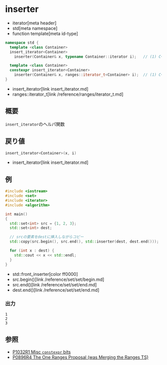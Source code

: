 # inserter
* iterator[meta header]
* std[meta namespace]
* function template[meta id-type]

```cpp
namespace std {
  template <class Container>
  insert_iterator<Container>
    inserter(Container& x, typename Container::iterator i);   // (1) C++03

  template <class Container>
  constexpr insert_iterator<Container>
    inserter(Container& x, ranges::iterator_t<Container> i);  // (1) C++20
}
```
* insert_iterator[link insert_iterator.md]
* ranges::iterator_t[link /reference/ranges/iterator_t.md]

## 概要
`insert_iterator`のヘルパ関数


## 戻り値
```cpp
insert_iterator<Container>(x, i)
```
* insert_iterator[link insert_iterator.md]


## 例
```cpp example
#include <iostream>
#include <set>
#include <iterator>
#include <algorithm>

int main()
{
  std::set<int> src = {1, 2, 3};
  std::set<int> dest;

  // srcの要素をdestに挿入しながらコピー
  std::copy(src.begin(), src.end(), std::inserter(dest, dest.end()));

  for (int x : dest) {
    std::cout << x << std::endl;
  }
}
```
* std::front_inserter[color ff0000]
* src.begin()[link /reference/set/set/begin.md]
* src.end()[link /reference/set/set/end.md]
* dest.end()[link /reference/set/set/end.md]

### 出力
```
1
2
3
```

## 参照
- [P1032R1 Misc `constexpr` bits](http://www.open-std.org/jtc1/sc22/wg21/docs/papers/2018/p1032r1.html)
- [P0896R4 The One Ranges Proposal (was Merging the Ranges TS)](http://www.open-std.org/jtc1/sc22/wg21/docs/papers/2018/p0896r4.pdf)
